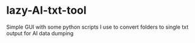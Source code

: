 # lazy-AI-txt-tool
Simple GUI with  some python scripts I use to convert folders to single txt output for AI data dumping
